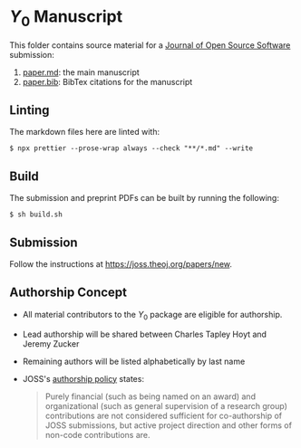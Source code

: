 # $Y_0$ Manuscript

This folder contains source material for a
[Journal of Open Source Software](https://joss.theoj.org/) submission:

1. [paper.md](paper.md): the main manuscript
2. [paper.bib](paper.bib): BibTex citations for the manuscript

## Linting

The markdown files here are linted with:

```console
$ npx prettier --prose-wrap always --check "**/*.md" --write
```

## Build

The submission and preprint PDFs can be built by running the following:

```console
$ sh build.sh
```

## Submission

Follow the instructions at https://joss.theoj.org/papers/new.

## Authorship Concept

- All material contributors to the $Y_0$ package are eligible for authorship.
- Lead authorship will be shared between Charles Tapley Hoyt and Jeremy Zucker
- Remaining authors will be listed alphabetically by last name
- JOSS's
  [authorship policy](https://joss.readthedocs.io/en/latest/submitting.html#authorship)
  states:

  > Purely financial (such as being named on an award) and organizational (such
  > as general supervision of a research group) contributions are not considered
  > sufficient for co-authorship of JOSS submissions, but active project
  > direction and other forms of non-code contributions are.
